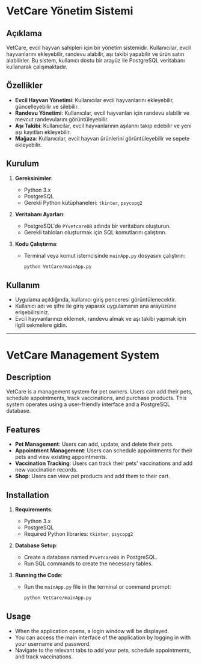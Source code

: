 # VetCare Yönetim Sistemi

## Açıklama
VetCare, evcil hayvan sahipleri için bir yönetim sistemidir. Kullanıcılar, evcil hayvanlarını ekleyebilir, randevu alabilir, aşı takibi yapabilir ve ürün satın alabilirler. Bu sistem, kullanıcı dostu bir arayüz ile PostgreSQL veritabanı kullanarak çalışmaktadır.

## Özellikler
- **Evcil Hayvan Yönetimi**: Kullanıcılar evcil hayvanlarını ekleyebilir, güncelleyebilir ve silebilir.
- **Randevu Yönetimi**: Kullanıcılar, evcil hayvanları için randevu alabilir ve mevcut randevularını görüntüleyebilir.
- **Aşı Takibi**: Kullanıcılar, evcil hayvanlarının aşılarını takip edebilir ve yeni aşı kayıtları ekleyebilir.
- **Mağaza**: Kullanıcılar, evcil hayvan ürünlerini görüntüleyebilir ve sepete ekleyebilir.

## Kurulum
1. **Gereksinimler**:
   - Python 3.x
   - PostgreSQL
   - Gerekli Python kütüphaneleri: `tkinter`, `psycopg2`

2. **Veritabanı Ayarları**:
   - PostgreSQL'de `PYvetcareDB` adında bir veritabanı oluşturun.
   - Gerekli tabloları oluşturmak için SQL komutlarını çalıştırın.

3. **Kodu Çalıştırma**:
   - Terminal veya komut istemcisinde `mainApp.py` dosyasını çalıştırın:
     ```bash
     python VetCare/mainApp.py
     ```

## Kullanım
- Uygulama açıldığında, kullanıcı giriş penceresi görüntülenecektir.
- Kullanıcı adı ve şifre ile giriş yaparak uygulamanın ana arayüzüne erişebilirsiniz.
- Evcil hayvanlarınızı eklemek, randevu almak ve aşı takibi yapmak için ilgili sekmelere gidin.

---

# VetCare Management System

## Description
VetCare is a management system for pet owners. Users can add their pets, schedule appointments, track vaccinations, and purchase products. This system operates using a user-friendly interface and a PostgreSQL database.

## Features
- **Pet Management**: Users can add, update, and delete their pets.
- **Appointment Management**: Users can schedule appointments for their pets and view existing appointments.
- **Vaccination Tracking**: Users can track their pets' vaccinations and add new vaccination records.
- **Shop**: Users can view pet products and add them to their cart.

## Installation
1. **Requirements**:
   - Python 3.x
   - PostgreSQL
   - Required Python libraries: `tkinter`, `psycopg2`

2. **Database Setup**:
   - Create a database named `PYvetcareDB` in PostgreSQL.
   - Run SQL commands to create the necessary tables.

3. **Running the Code**:
   - Run the `mainApp.py` file in the terminal or command prompt:
     ```bash
     python VetCare/mainApp.py
     ```

## Usage
- When the application opens, a login window will be displayed.
- You can access the main interface of the application by logging in with your username and password.
- Navigate to the relevant tabs to add your pets, schedule appointments, and track vaccinations.
